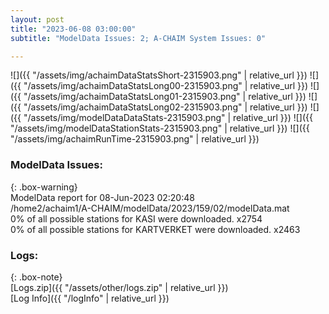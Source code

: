 ```yaml
---
layout: post
title: "2023-06-08 03:00:00"
subtitle: "ModelData Issues: 2; A-CHAIM System Issues: 0"

---
```


![]({{ "/assets/img/achaimDataStatsShort-2315903.png" | relative_url }})
![]({{ "/assets/img/achaimDataStatsLong00-2315903.png" | relative_url }})
![]({{ "/assets/img/achaimDataStatsLong01-2315903.png" | relative_url }})
![]({{ "/assets/img/achaimDataStatsLong02-2315903.png" | relative_url }})
![]({{ "/assets/img/modelDataDataStats-2315903.png" | relative_url }})
![]({{ "/assets/img/modelDataStationStats-2315903.png" | relative_url }})
![]({{ "/assets/img/achaimRunTime-2315903.png" | relative_url }})


### ModelData Issues:  
  
{: .box-warning}  
 ModelData report for 08-Jun-2023 02:20:48   
 /home2/achaim1/A-CHAIM/modelData/2023/159/02/modelData.mat   
 0% of all possible stations for KASI were downloaded. x2754   
 0% of all possible stations for KARTVERKET were downloaded. x2463   
  


### Logs:  
  
{: .box-note}  
[Logs.zip]({{ "/assets/other/logs.zip" | relative_url }})  
[Log Info]({{ "/logInfo" | relative_url }})  
